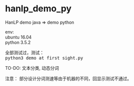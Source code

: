 # hanlp_demo_py
HanLP demo java => demo python  

 env:  
 ubuntu 16.04  
 python 3.5.2  

<pre>
全部测试过，测试：
python3 demo_at_first_sight.py
</pre>

TO-DO: 文本分类, 动态分词  

注意： 部分设计分词测速等由于机器的不同，回显示测试不通过。

